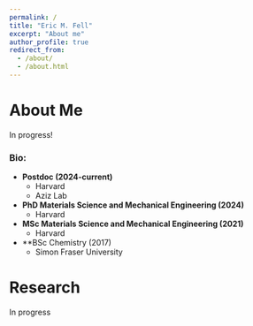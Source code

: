 ```yaml
---
permalink: /
title: "Eric M. Fell"
excerpt: "About me"
author_profile: true
redirect_from: 
  - /about/
  - /about.html
---
```




About Me
======
In progress!

### Bio:

* **Postdoc (2024-current)**
  - Harvard
  - Aziz Lab
* **PhD Materials Science and Mechanical Engineering (2024)**
  - Harvard
* **MSc Materials Science and Mechanical Engineering (2021)**
  - Harvard
* **BSc Chemistry (2017)
  - Simon Fraser University


Research
=======
In progress